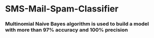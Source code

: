 # SMS-Mail-Spam-Classifier
### Multinomial Naive Bayes algorithm is used  to build a model with more than  97% accuracy and 100% precision
